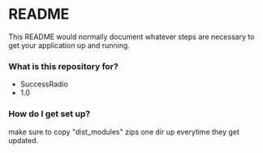 # README #

This README would normally document whatever steps are necessary to get your application up and running.

### What is this repository for? ###

* SuccessRadio
* 1.0
### How do I get set up? ###

make sure to copy "dist_modules" zips one dir up everytime they get updated. 

